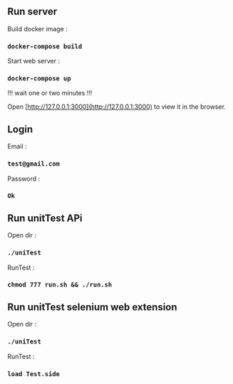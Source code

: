 ## Run server

Build docker image :
### `docker-compose build`


Start web server  :

### `docker-compose up`
!!! wait one or two minutes !!!

Open [http://127.0.0.1:3000](http://127.0.0.1:3000) to view it in the browser.

## Login

Email : 
### `test@gmail.com`

Password : 
### `Ok`

## Run unitTest APi

Open dir :
### `./uniTest`

RunTest : 
### `chmod 777 run.sh && ./run.sh`

## Run unitTest selenium web extension

Open dir :
### `./uniTest`

RunTest : 
### `load Test.side`
